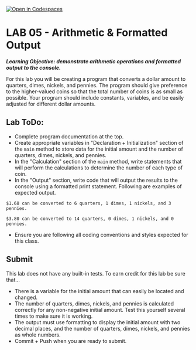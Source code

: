 [![Open in Codespaces](https://classroom.github.com/assets/launch-codespace-2972f46106e565e64193e422d61a12cf1da4916b45550586e14ef0a7c637dd04.svg)](https://classroom.github.com/open-in-codespaces?assignment_repo_id=19104172)
# LAB 05 - Arithmetic & Formatted Output #

***Learning Objective: demonstrate arithmetic operations and formatted output to the console.***

For this lab you will be creating a program that converts a dollar amount to quarters, dimes, nickels, and pennies.  The program should give preference to the higher-valued coins so that the total number of coins is as small as possible. Your program should include constants, variables, and be easily adjusted for different dollar amounts.

## Lab ToDo: ##

- Complete program documentation at the top.
- Create appropriate variables in "Declaration + Initialization" section of the `main` method to store data for the initial amount and the number of quarters, dimes, nickels, and pennies.
- In the "Calculation" section of the `main` method, write statements that will perform the calculations to determine the number of each type of coin.
- In the "Output" section, write code that will output the results to the console using a formatted print statement. Following are examples of expected output.

```
$1.68 can be converted to 6 quarters, 1 dimes, 1 nickels, and 3 pennies.
```

```
$3.80 can be converted to 14 quarters, 0 dimes, 1 nickels, and 0 pennies.
```

- Ensure you are following all coding conventions and styles expected for this class.

## Submit ##

This lab does not have any built-in tests. To earn credit for this lab be sure that...
- There is a variable for the initial amount that can easily be located and changed.
- The number of quarters, dimes, nickels, and pennies is calculated correctly for any non-negative initial amount. Test this yourself several times to make sure it is working.
- The output must use formatting to display the initial amount with two decimal places, and the number of quarters, dimes, nickels, and pennies as whole numbers.
- Commit + Push when you are ready to submit.
